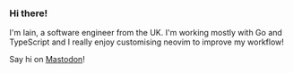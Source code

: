 ### Hi there!

I'm Iain, a software engineer from the UK. I'm working mostly with Go and TypeScript and I really enjoy customising neovim to improve my workflow!

Say hi on <a href="https://floss.social/@itmecho" rel="me">Mastodon</a>!
